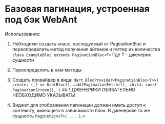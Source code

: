 # Базовая пагинация, устроенная под бэк WebAnt

Использование:
1. Небходимо создать класс, наследуемый от PaginationBloc и переопределить
метод получения айтемов и геттер их количества
    ```class ExampleBloc extends PaginationBloc<T>```
    Где T - дженерик сущности

2. Переопределить в нем методы
              
3. Создать провайдер в вида:
        ```dart
        BlocProvider<PaginationBloc<T>>(
                create: (_) => UserBloc()..add(PaginationFetch()),
                child: const PaginationScreen(),
              )```
        ## ! ДЖЕНЕРИКИ ОБЯЗАТЕЛЬНО НЕОБХОДИМО УКАЗЫВАТЬ!

4. Виджет для отображения пагинации должен иметь доступ к контексту,
имеющего в зависимости блок. В дженерике та же сущность
        ```Pagination<T>(
            ...
        );>```
